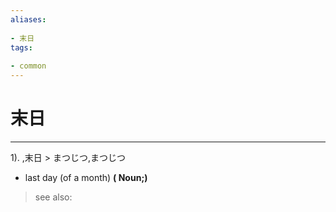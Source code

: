 ```yaml
---
aliases:
    
- 末日
tags:
    
- common
---
```


# 末日
---
1).
,末日 > まつじつ,まつじつ

- last day (of a month)
**( Noun;)**
> see also: 
            